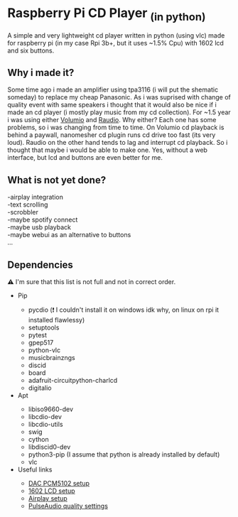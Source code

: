 # <strong>Raspberry Pi CD Player </Strong> <sub>(in python)</sub>
A simple and very lightweight cd player written in python (using vlc) made for raspberry pi (in my case Rpi 3b+, but it uses ~1.5% Cpu) with 1602 lcd and six buttons.

## Why i made it?
Some time ago i made an amplifier using tpa3116 (i will put the shematic someday) to replace my cheap Panasonic. As i was suprised with change of quality event with same speakers i thought that it would also be nice if i made an cd player (i mostly play music from my cd collection). For ~1.5 year i was using either [Volumio](https://volumio.com/en/get-started/)  and [Raudio](https://github.com/rern/raudio). Why either? Each one has some problems, so i was changing from time to time. On Volumio cd playback is behind a paywall, nanomesher cd plugin runs cd drive too fast (its very loud). Raudio on the other hand tends to lag and interrupt cd playback. So i thought that maybe i would be able to make one. Yes, without a web interface, but lcd and buttons are even better for me. 

## What is not yet done?
-airplay integration<br>
-text scrolling<br>
-scrobbler<br>
-maybe spotify connect<br>
-maybe usb playback<br>
-maybe webui as an alternative to buttons<br>
...<br>

## Dependencies
⚠ I'm sure that this list is not full and not in correct order.
<ul>
  <li>Pip</li>
    <ul>
      <li>pycdio (❗ I couldn't install it on windows idk why, on linux on rpi it installed flawlessy)</li>
      <li>setuptools </li>
      <li>pytest  </li>
      <li>gpep517  </li>  
      <li>python-vlc</li>
      <li>musicbrainzngs </li>
      <li>discid </li>
      <li>board</li>
      <li>adafruit-circuitpython-charlcd</li>
      <li>digitalio</li>
    </ul>
  <li>Apt</li>
    <ul>
      <li>libiso9660-dev</li>
      <li>libcdio-dev</li>
      <li>libcdio-utils</li>
      <li>swig</li>
      <li>cython</li>
      <li>libdiscid0-dev</li>
      <li>python3-pip (I assume that python is already installed by default)</li>
      <li>vlc</li>
    </ul>
  <li>Useful links</li>
    <ul>
      <li><a href="https://blog.himbeer.me/2018/12/27/how-to-connect-a-pcm5102-i2s-dac-to-your-raspberry-pi/">DAC PCM5102 setup</a></li>
      <li><a href="https://www.youtube.com/watch?v=cVdSc8VYVBM">1602 LCD setup</a></li>
      <li><a href="https://pimylifeup.com/raspberry-pi-airplay-receiver/">Airplay setup</a></li>
      <li><a href="https://medium.com/@gamunu/enable-high-quality-audio-on-linux-6f16f3fe7e1f">PulseAudio quality settings</a></li>
    </ul>
</ul>

